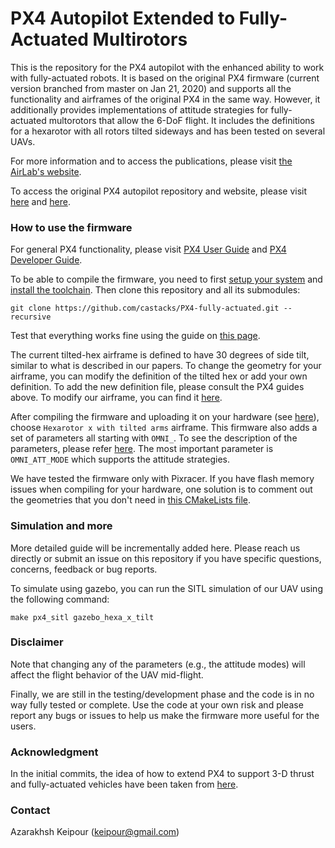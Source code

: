 # PX4 Autopilot Extended to Fully-Actuated Multirotors

This is the repository for the PX4 autopilot with the enhanced ability to work with fully-actuated robots. It is based on the original PX4 firmware (current version branched from master on Jan 21, 2020) and supports all the functionality and airframes of the original PX4 in the same way. However, it additionally provides implementations of attitude strategies for fully-actuated multorotors that allow the 6-DoF flight. It includes the definitions for a hexarotor with all rotors tilted sideways and has been tested on several UAVs.

For more information and to access the publications, please visit [the AirLab's website](http://theairlab.org/fully-actuated).

To access the original PX4 autopilot repository and website, please visit [here](https://github.com/PX4/PX4-Autopilot) and [here](https://px4.io/).

### How to use the firmware

For general PX4 functionality, please visit [PX4 User Guide](https://docs.px4.io/master/en/) and [PX4 Developer Guide](https://dev.px4.io/master/en/).

To be able to compile the firmware, you need to first [setup your system](https://dev.px4.io/master/en/setup/config_initial.html) and [install the toolchain](https://dev.px4.io/master/en/setup/dev_env.html). Then clone this repository and all its submodules:

```
git clone https://github.com/castacks/PX4-fully-actuated.git --recursive
```

Test that everything works fine using the guide on [this page](https://dev.px4.io/master/en/setup/building_px4.html#first-build-using-the-jmavsim-simulator). 

The current tilted-hex airframe is defined to have 30 degrees of side tilt, similar to what is described in our papers. To change the geometry for your airframe, you can modify the definition of the tilted hex or add your own definition. To add the new definition file, please consult the PX4 guides above. To modify our airframe, you can find it [here](https://github.com/castacks/PX4-fully-actuated/blob/v1.10-master/src/lib/mixer/MultirotorMixer/geometries/hex_tilt_x.toml).

After compiling the firmware and uploading it on your hardware (see [here](https://dev.px4.io/master/en/setup/building_px4.html)), choose `Hexarotor x with tilted arms` airframe. This firmware also adds a set of parameters all starting with `OMNI_`. To see the description of the parameters, please refer [here](https://github.com/castacks/PX4-fully-actuated/blob/v1.10-master/src/modules/mc_pos_control/mc_pos_control_params.c). The most important parameter is `OMNI_ATT_MODE` which supports the attitude strategies. 

We have tested the firmware only with Pixracer. If you have flash memory issues when compiling for your hardware, one solution is to comment out the geometries that you don't need in [this CMakeLists file](https://github.com/castacks/PX4-fully-actuated/blob/v1.10-master/src/lib/mixer/MultirotorMixer/CMakeLists.txt).

### Simulation and more

More detailed guide will be incrementally added here. Please reach us directly or submit an issue on this repository if you have specific questions, concerns, feedback or bug reports.

To simulate using gazebo, you can run the SITL simulation of our UAV using the following command:

```
make px4_sitl gazebo_hexa_x_tilt
```

### Disclaimer

Note that changing any of the parameters (e.g., the attitude modes) will affect the flight behavior of the UAV mid-flight. 

Finally, we are still in the testing/development phase and the code is in no way fully tested or complete. Use the code at your own risk and please report any bugs or issues to help us make the firmware more useful for the users.

### Acknowledgment

In the initial commits, the idea of how to extend PX4 to support 3-D thrust and fully-actuated vehicles have been taken from [here](https://github.com/jlecoeur/Firmware/pull/1).

### Contact

Azarakhsh Keipour (keipour@gmail.com)